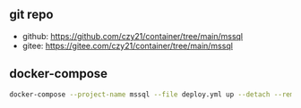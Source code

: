 ## git repo
  - github: https://github.com/czy21/container/tree/main/mssql
  - gitee: https://gitee.com/czy21/container/tree/main/mssql
## docker-compose
```bash
docker-compose --project-name mssql --file deploy.yml up --detach --remove-orphans
```